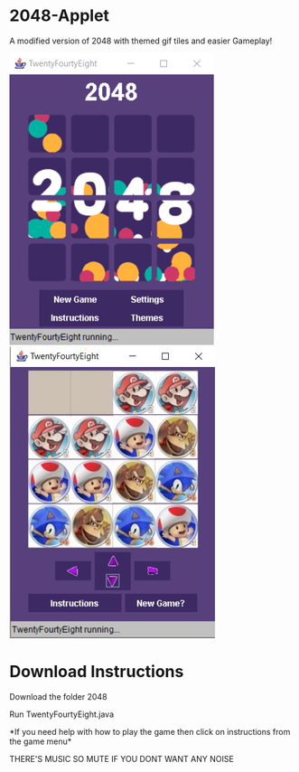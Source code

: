 # 2048-Applet
A modified version of 2048 with themed gif tiles and easier Gameplay!


![Homescreen](homescreen.jpg?raw=true "") ![Gameplay](gameplay.JPG?raw=true "")

# Download Instructions 
Download the folder 2048
<p> </p>
Run TwentyFourtyEight.java
<p> </p>
*If you need help with how to play the game then click on instructions from the game menu*
<p> </p>
THERE'S MUSIC SO MUTE IF YOU DONT WANT ANY NOISE
